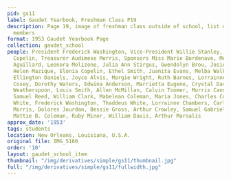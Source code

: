 ```yaml
---
pid: gs11
label: Gaudet Yearbook, Freshman Class P19
description: Page 19, image of freshman class outside of school, list of class officers,
  members
format: 1953 Gaudet Yearbook Page
collection: gaudet_school
people: President Frederick Washington, Vice-President Willie Stanley, Secretary Elonia
  Copelin, Treasurer Audimese Morris, Sponsors Miss Marie Bordenave, Members Justine
  Aguillard, Leonora Molizone, Julia Ann Stirgus, Gwendolyn Brou, Josie Lee Carey,
  Helen Mazique, Elonia Copelin, Ethel Smith, Juanita Evans, Melba Walker, Carol Gillard,
  Ellington Daniels, Joyce Alvis, Margie Wright, Ruth Barnes, Lorrainne Randall, Eula
  Cosey, Dorothy Waters, Edwina Anderson, Marrietta Eugene, Crystal Davis, Harriett
  Weatherspoon, Louis Smith, Allen McMillan, Calvin Toomer, Morris Cannon, Paul Watson,
  Samuel Reed, William Clark, Mabelean Coleman, Maria Jones, Charles Condoll, Julius
  White, Frederick Washington, Thaddeus White, Lorrainne Chambers, Carl Clark, Audimese
  Morris, Dolores Jourdan, Bessie Gross, Arthur Crowley, Samuel Gabriel, Lois Beamon,
  Mattie B. Coleman, Ruby Minor, William Davis, Arthur Marsalis
approx_date: '1953'
tags: students
location: New Orleans, Louisiana, U.S.A.
original file: IMG_5160
order: '10'
layout: gaudet_school_item
thumbnail: "/img/derivatives/simple/gs11/thumbnail.jpg"
full: "/img/derivatives/simple/gs11/fullwidth.jpg"
---
```


